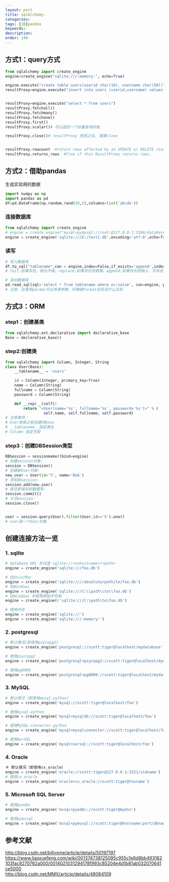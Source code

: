 ```yaml
---
layout: post
title: sqlAlchemy.
categories:
tags: [1B]pandas
keywords:
description:
order: 140
---
```


## 方式1：query方式
```py
from sqlalchemy import create_engine
engine=create_engine("sqlite:///:memory:", echo=True)
```

```py
engine.execute("create table users(userid char(10), username char(50))")
resultProxy=engine.execute("insert into users (userid,username) values('user1','tony')")


resultProxy=engine.execute("select * from users")
resultProxy.fetchall()
resultProxy.fetchmany()
resultProxy.fetchone()
resultProxy.first()
resultProxy.scalar()# 可以返回一个标量查询的值

resultProxy.close()# resultProxy 用完之后, 需要close


resultProxy.rowcount  #return rows affected by an UPDATE or DELETE statement
resultProxy.returns_rows  #True if this ResultProxy returns rows.
```




## 方式2：借助pandas

生成实验用的数据
```py
import numpy as np
import pandas as pd
df=pd.DataFrame(np.random.rand(10,5),columns=list('abcde'))
```

### 连接数据库
```py
from sqlalchemy import create_engine
# engine = create_engine("mysql+pymysql://root:@127.0.0.1:3306/databasename?charset=utf8")
engine = create_engine('sqlite:///E:/test1.db',encoding='utf-8',echo=True)
```

### 读写
```py
# 写入数据库
df.to_sql("tablename",con = engine,index=False,if_exists='append',index_label=False)
# fail:如果存在，啥也不做。replace:如果存在则替换。append:如果存在则插入，不存在则创建

# 读出数据库
pd.read_sql(sql='select * from tablename where e>:value', con=engine, params={'value':0.5})
# 注意，这里用params可以传递参数，好像跟format实现没什么区别
```


## 方式3：ORM

### step1：创建基类
```py
from sqlalchemy.ext.declarative import declarative_base
Base = declarative_base()
```
### step2:创建类
```py
from sqlalchemy import Column, Integer, String
class User(Base):
    __tablename__ = 'users'

    id = Column(Integer, primary_key=True)
    name = Column(String)
    fullname = Column(String)
    password = Column(String)

    def __repr__(self):
        return "<User(name='%s', fullname='%s', password='%s')>" % (
                 self.name, self.fullname, self.password)   
# 注意事项：
# User继承之前创建的Base
# __tablename__指定表名
# Column 指定字段
```

### step3：创建DBSession类型
```py
DBSession = sessionmaker(bind=engine)
# 创建session对象:
session = DBSession()
# 创建新User对象:
new_user = User(id='5', name='Bob')
# 添加到session:
session.add(new_user)
# 提交即保存到数据库:
session.commit()
# 关闭session:
session.close()


user = session.query(User).filter(User.id=='5').one()
# user是一个User对象
```


## 创建连接方法一览
### 1. sqlite
```py
# database URL 形式是 sqlite://<nohostname>/<path>
engine = create_engine('sqlite:///foo.db')

# 在Unix/Mac
engine = create_engine('sqlite:////absolute/path/to/foo.db')
# 在Windows
engine = create_engine('sqlite:///C:\\path\\to\\foo.db')
# 在Windows 中使用原始字符串
engine = create_engine(r'sqlite:///C:\path\to\foo.db')

# 使用内存
engine = create_engine('sqlite://')
engine = create_engine('sqlite:///:memory:')
```
### 2. postgresql
```py
# 默认情况(即使用psycopg2)
engine = create_engine('postgresql://scott:tiger@localhost/mydatabase')

# 使用psycopg2
engine = create_engine('postgresql+psycopg2://scott:tiger@localhost/mydatabase')

# 使用pg8000
engine = create_engine('postgresql+pg8000://scott:tiger@localhost/mydatabase')
```
### 3. MySQL
```py
# 默认情况（即使用mysql-python）
engine = create_engine('mysql://scott:tiger@localhost/foo')

# 使用mysql-python
engine = create_engine('mysql+mysqldb://scott:tiger@localhost/foo')

# 使用MySQL-connector-python
engine = create_engine('mysql+mysqlconnector://scott:tiger@localhost/foo')

# 使用OurSQL
engine = create_engine('mysql+oursql://scott:tiger@localhost/foo')
```

### 4. Oracle
```py
＃ 默认情况（即使用cx_oracle）
engine = create_engine('oracle://scott:tiger@127.0.0.1:1521/sidname')
# 使用cx_oracle
engine = create_engine('oracle+cx_oracle://scott:tiger@tnsname')
```
### 5. Microsoft SQL Server
```py
# 使用pyodbc
engine = create_engine('mssql+pyodbc://scott:tiger@mydsn')

# 使用pymssql
engine = create_engine('mssql+pymssql://scott:tiger@hostname:port/dbname')
```

## 参考文献
http://blog.csdn.net/billvsme/article/details/50197197  
https://www.liaoxuefeng.com/wiki/001374738125095c955c1e6d8bb493182103fac9270762a000/0014021031294178f993c85204e4d1b81ab032070641ce5000  
http://blog.csdn.net/MMX/article/details/48064109
